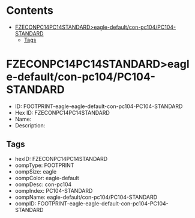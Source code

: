 



Contents
========

* [FZECONPC14PC14STANDARD>eagle-default/con-pc104/PC104-STANDARD](#fzeconpc14pc14standardeagle-defaultcon-pc104pc104-standard)
	* [Tags](#tags)

# FZECONPC14PC14STANDARD>eagle-default/con-pc104/PC104-STANDARD

- ID: FOOTPRINT-eagle-eagle-default-con-pc104-PC104-STANDARD
- Hex ID: FZECONPC14PC14STANDARD
- Name: 
- Description: 

## Tags

- hexID: FZECONPC14PC14STANDARD
- oompType: FOOTPRINT
- oompSize: eagle
- oompColor: eagle-default
- oompDesc: con-pc104
- oompIndex: PC104-STANDARD
- oompName: eagle-default/con-pc104/PC104-STANDARD
- oompID: FOOTPRINT-eagle-eagle-default-con-pc104-PC104-STANDARD
